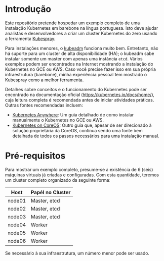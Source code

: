 # Introdução

Este repositório pretende hospedar um exemplo completo de uma instalação Kubernetes em barebone na língua portuguesa. Isto deve ajudar analistas e desenvolvedores a criar um cluster Kubernetes do zero usando a ferramenta [Kubespray](https://github.com/kubernetes-incubator/kubespray).

Para instalações menores, o [kubeadm](https://kubernetes.io/docs/setup/independent/create-cluster-kubeadm/) funciona muito bem. Entretanto, não há suporte para um cluster de alta disponibilidade (HA); o kubeadm sabe instalar somente um master com apenas uma instância `etcd`. Vários exemplos podem ser encontrados na Internet mostrando a instalação do Kubernetes no GCE ou AWS. Caso você precise fazer isso em sua própria infraestrutura (barebone), minha experiência pessoal tem mostrado o Kubespray como a melhor ferramenta.

Detalhes sobre conceitos e o funcionamento do Kubernetes pode ser encontrado na documentação oficial (https://kubernetes.io/docs/home/), cuja leitura completa é recomendada antes de iniciar atividades práticas. Outras fontes recomendadas incluem:

* [Kubernetes Anywhere](https://github.com/kubernetes/kubernetes-anywhere): Um guia detalhado de como instalar manualmente o Kubernetes no GCE ou AWS.
* [Kubernetes on CoreOS](https://coreos.com/kubernetes/docs/latest/): Outro guia que, apesar de ser direcionado à solução proprietária da CoreOS, continua sendo uma fonte bem detalhada de todos os passos necessários para uma instalação manual.

# Pré-requisitos

Para mostrar um exemplo completo, presume-se a existência de 6 (seis) máquinas virtuais já criadas e configuradas. Com esta quantidade, teremos um cluster completo organizado da seguinte forma:

| Host     | Papél no Cluster |
| -------- | -------- |
| node01   | Master, etcd |
| node02   | Master, etcd |
| node03   | Master, etcd |
| node04   | Worker |
| node05   | Worker |
| node06   | Worker |

Se necessário à sua infraestrutura, um número menor pode ser usado.

